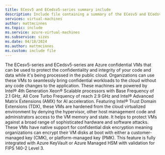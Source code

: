 ```yaml
---
title: ECesv5 and ECedsv5-series summary include
description: Include file containing a summary of the ECesv5 and ECedsv5-series size family.
services: virtual-machines
author: mattmcinnes
ms.topic: include
ms.service: azure-virtual-machines
ms.subservice: sizes
ms.date: 04/18/2024
ms.author: mattmcinnes
ms.custom: include file
---
```

The ECesv5-series and ECedsv5-series are Azure confidential VMs that can be used to protect the confidentiality and integrity of your code and data while it's being processed in the public cloud. Organizations can use these VMs to seamlessly bring confidential workloads to the cloud without any code changes to the application. These machines are powered by Intel® 4th Generation Xeon® Scalable processors with Base Frequency of 2.1 GHz, All Core Turbo Frequency of reach 2.9 GHz and Intel® Advanced Matrix Extensions (AMX) for AI acceleration. Featuring Intel® Trust Domain Extensions (TDX), these VMs are hardened from the cloud virtualized environment by denying the hypervisor, other host management code and administrators access to the VM memory and state. It helps to protect VMs against a broad range of sophisticated hardware and software attacks. These VMs have native support for confidential disk encryption meaning organizations can encrypt their VM disks at boot with either a customer-managed key (CMK), or platform-managed key (PMK). This feature is fully integrated with Azure KeyVault or Azure Managed HSM with validation for FIPS 140-2 Level 3.